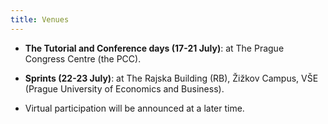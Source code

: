 ```yaml
---
title: Venues
---
```


- **The Tutorial and Conference days (17-21 July)**: at The Prague Congress Centre (the PCC).

- **Sprints (22-23 July)**: at The Rajska Building (RB), Žižkov Campus, VŠE (Prague University of Economics and Business).

- Virtual participation will be announced at a later time.
